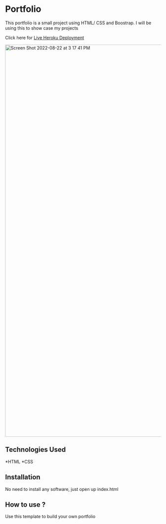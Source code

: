 # Portfolio

This portfolio is a small project using HTML/ CSS and Boostrap. I will be using this to show case my projects

Click here for [Live Heroku Deployment](https://portfolio-mayelin.herokuapp.com/)

<img width="1268" alt="Screen Shot 2022-08-22 at 3 17 41 PM" src="https://user-images.githubusercontent.com/108484218/186001182-81a0efa7-ac9d-43bf-98fa-25ce62c6364b.png">


## Technologies Used

*HTML
*CSS

## Installation

No need to install any software, just open up index.html

## How to use ?

Use this template to build your own portfolio
